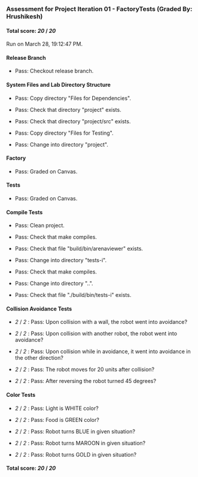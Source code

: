 ### Assessment for Project Iteration 01 - FactoryTests (Graded By: Hrushikesh)

#### Total score: _20_ / _20_

Run on March 28, 19:12:47 PM.


#### Release Branch

+ Pass: Checkout release branch.




#### System Files and Lab Directory Structure

+ Pass: Copy directory "Files for Dependencies".



+ Pass: Check that directory "project" exists.

+ Pass: Check that directory "project/src" exists.

+ Pass: Copy directory "Files for Testing".



+ Pass: Change into directory "project".


#### Factory

+ Pass: Graded on Canvas.




#### Tests

+ Pass: Graded on Canvas.




#### Compile Tests

+ Pass: Clean project.



+ Pass: Check that make compiles.



+ Pass: Check that file "build/bin/arenaviewer" exists.

+ Pass: Change into directory "tests-i".

+ Pass: Check that make compiles.



+ Pass: Change into directory "..".

+ Pass: Check that file "./build/bin/tests-i" exists.


#### Collision Avoidance Tests

+  _2_ / _2_ : Pass: Upon collision with a wall, the robot went into avoidance?



+  _2_ / _2_ : Pass: Upon collision with another robot, the robot went into avoidance?



+  _2_ / _2_ : Pass: Upon collision while in avoidance, it went into avoidance in the other direction?



+  _2_ / _2_ : Pass: The robot moves for 20 units after collision?



+  _2_ / _2_ : Pass: After reversing the robot turned 45 degrees?




#### Color Tests

+  _2_ / _2_ : Pass: Light is WHITE color?



+  _2_ / _2_ : Pass: Food is GREEN color?



+  _2_ / _2_ : Pass: Robot turns BLUE in given situation?



+  _2_ / _2_ : Pass: Robot turns MAROON in given situation?



+  _2_ / _2_ : Pass: Robot turns GOLD in given situation?



#### Total score: _20_ / _20_

